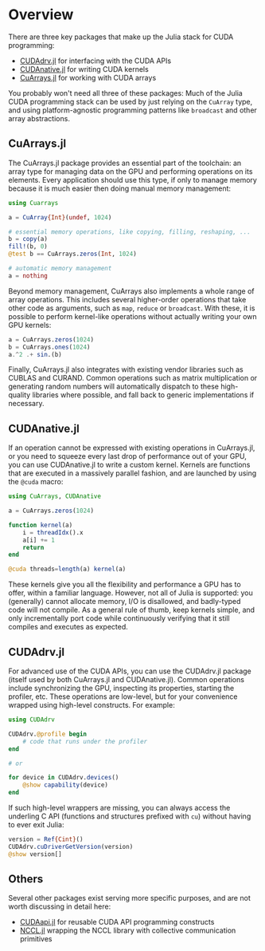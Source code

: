 # Overview

There are three key packages that make up the Julia stack for CUDA programming:

* [CUDAdrv.jl](https://github.com/JuliaGPU/CUDAdrv.jl) for interfacing with the CUDA APIs
* [CUDAnative.jl](https://github.com/JuliaGPU/CUDAnative.jl) for writing CUDA kernels
* [CuArrays.jl](https://github.com/JuliaGPU/CuArrays.jl) for working with CUDA arrays

You probably won't need all three of these packages: Much of the Julia CUDA programming
stack can be used by just relying on the `CuArray` type, and using platform-agnostic
programming patterns like `broadcast` and other array abstractions.


## CuArrays.jl

The CuArrays.jl package provides an essential part of the toolchain: an array type for
managing data on the GPU and performing operations on its elements. Every application should
use this type, if only to manage memory because it is much easier then doing manual memory
management:

```julia
using Cuarrays

a = CuArray{Int}(undef, 1024)

# essential memory operations, like copying, filling, reshaping, ...
b = copy(a)
fill!(b, 0)
@test b == CuArrays.zeros(Int, 1024)

# automatic memory management
a = nothing
```

Beyond memory management, CuArrays also implements a whole range of array operations. This
includes several higher-order operations that take other code as arguments, such as `map`,
`reduce` or `broadcast`. With these, it is possible to perform kernel-like operations
without actually writing your own GPU kernels:

```julia
a = CuArrays.zeros(1024)
b = CuArrays.ones(1024)
a.^2 .+ sin.(b)
```

Finally, CuArrays.jl also integrates with existing vendor libraries such as CUBLAS and
CURAND. Common operations such as matrix multiplication or generating random numbers will
automatically dispatch to these high-quality libraries where possible, and fall back to
generic implementations if necessary.


## CUDAnative.jl

If an operation cannot be expressed with existing operations in CuArrays.jl, or you need to
squeeze every last drop of performance out of your GPU, you can use CUDAnative.jl to write a
custom kernel. Kernels are functions that are executed in a massively parallel fashion, and
are launched by using the `@cuda` macro:

```julia
using CuArrays, CUDAnative

a = CuArrays.zeros(1024)

function kernel(a)
    i = threadIdx().x
    a[i] += 1
    return
end

@cuda threads=length(a) kernel(a)
```

These kernels give you all the flexibility and performance a GPU has to offer, within a
familiar language. However, not all of Julia is supported: you (generally) cannot allocate
memory, I/O is disallowed, and badly-typed code will not compile. As a general rule of
thumb, keep kernels simple, and only incrementally port code while continuously verifying
that it still compiles and executes as expected.


## CUDAdrv.jl

For advanced use of the CUDA APIs, you can use the CUDAdrv.jl package (itself used by both
CuArrays.jl and CUDAnative.jl). Common operations include synchronizing the GPU, inspecting
its properties, starting the profiler, etc. These operations are low-level, but for your
convenience wrapped using high-level constructs. For example:

```julia
using CUDAdrv

CUDAdrv.@profile begin
    # code that runs under the profiler
end

# or

for device in CUDAdrv.devices()
    @show capability(device)
end
```

If such high-level wrappers are missing, you can always access the underling C API
(functions and structures prefixed with `cu`) without having to ever exit Julia:

```julia
version = Ref{Cint}()
CUDAdrv.cuDriverGetVersion(version)
@show version[]
```


## Others

Several other packages exist serving more specific purposes, and are not worth discussing in
detail here:

- [CUDAapi.jl](https://github.com/JuliaGPU/CUDAapi.jl) for reusable CUDA API programming constructs
- [NCCL.jl](https://github.com/JuliaGPU/NCCL.jl) wrapping the NCCL library with collective communication primitives

